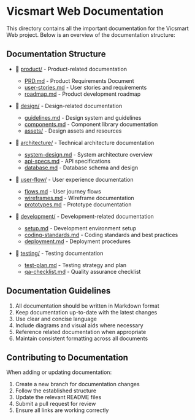 # Vicsmart Web Documentation

This directory contains all the important documentation for the Vicsmart Web project. Below is an overview of the documentation structure:

## Documentation Structure

- 📁 [product/](product/) - Product-related documentation
  - [PRD.md](product/PRD.md) - Product Requirements Document
  - [user-stories.md](product/user-stories.md) - User stories and requirements
  - [roadmap.md](product/roadmap.md) - Product development roadmap

- 📁 [design/](design/) - Design-related documentation
  - [guidelines.md](design/guidelines.md) - Design system and guidelines
  - [components.md](design/components.md) - Component library documentation
  - [assets/](design/assets/) - Design assets and resources

- 📁 [architecture/](architecture/) - Technical architecture documentation
  - [system-design.md](architecture/system-design.md) - System architecture overview
  - [api-specs.md](architecture/api-specs.md) - API specifications
  - [database.md](architecture/database.md) - Database schema and design

- 📁 [user-flow/](user-flow/) - User experience documentation
  - [flows.md](user-flow/flows.md) - User journey flows
  - [wireframes.md](user-flow/wireframes.md) - Wireframe documentation
  - [prototypes.md](user-flow/prototypes.md) - Prototype documentation

- 📁 [development/](development/) - Development-related documentation
  - [setup.md](development/setup.md) - Development environment setup
  - [coding-standards.md](development/coding-standards.md) - Coding standards and best practices
  - [deployment.md](development/deployment.md) - Deployment procedures

- 📁 [testing/](testing/) - Testing documentation
  - [test-plan.md](testing/test-plan.md) - Testing strategy and plan
  - [qa-checklist.md](testing/qa-checklist.md) - Quality assurance checklist

## Documentation Guidelines

1. All documentation should be written in Markdown format
2. Keep documentation up-to-date with the latest changes
3. Use clear and concise language
4. Include diagrams and visual aids where necessary
5. Reference related documentation when appropriate
6. Maintain consistent formatting across all documents

## Contributing to Documentation

When adding or updating documentation:

1. Create a new branch for documentation changes
2. Follow the established structure
3. Update the relevant README files
4. Submit a pull request for review
5. Ensure all links are working correctly 